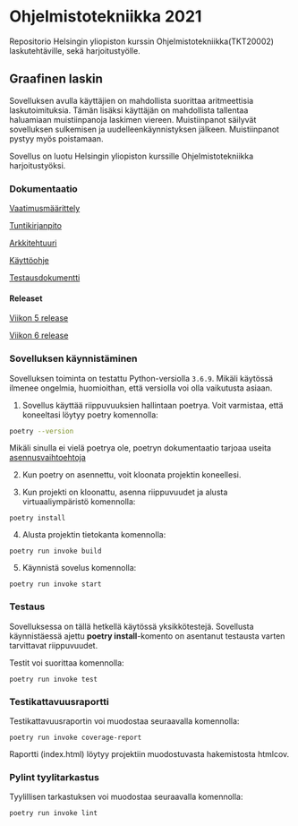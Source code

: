 # Ohjelmistotekniikka 2021

Repositorio Helsingin yliopiston kurssin Ohjelmistotekniikka(TKT20002) laskutehtäville, sekä harjoitustyölle.

## Graafinen laskin

Sovelluksen avulla käyttäjien on mahdollista suorittaa aritmeettisia laskutoimituksia. Tämän lisäksi käyttäjän on mahdollista tallentaa haluamiaan muistiinpanoja laskimen viereen. Muistiinpanot säilyvät sovelluksen sulkemisen ja uudelleenkäynnistyksen jälkeen. Muistiinpanot pystyy myös poistamaan.

Sovellus on luotu Helsingin yliopiston kurssille Ohjelmistotekniikka harjoitustyöksi.

### Dokumentaatio

[Vaatimusmäärittely](/dokumentaatio/vaatimusmaarittely.md)

[Tuntikirjanpito](/dokumentaatio/tuntikirjanpito.md)

[Arkkitehtuuri](/dokumentaatio/arkkitehtuuri.md)

[Käyttöohje](/dokumentaatio/kayttoohje.md)

[Testausdokumentti](/dokumentaatio/testausdokumentti.md)

#### Releaset

[Viikon 5 release](https://github.com/suomalainenmari/ot-harjoitustyo2021/releases/tag/viikko5)

[Viikon 6 release](https://github.com/suomalainenmari/ot-harjoitustyo2021/releases/tag/viikko6)

### Sovelluksen käynnistäminen

Sovelluksen toiminta on testattu Python-versiolla `3.6.9`. Mikäli käytössä ilmenee ongelmia, huomioithan, että versiolla voi olla vaikutusta asiaan.

1. Sovellus käyttää riippuvuuksien hallintaan poetrya. Voit varmistaa, että koneeltasi löytyy poetry komennolla:

```bash
poetry --version
```

Mikäli sinulla ei vielä poetrya ole, poetryn dokumentaatio tarjoaa useita [asennusvaihtoehtoja](https://python-poetry.org/docs/#installation)

2. Kun poetry on asennettu, voit kloonata projektin koneellesi.

3. Kun projekti on kloonattu, asenna riippuvuudet ja alusta virtuaaliympäristö komennolla:

```
poetry install
```
4. Alusta projektin tietokanta komennolla:
```
poetry run invoke build
```

5. Käynnistä sovelus komennolla:

```
poetry run invoke start
```

### Testaus

Sovelluksessa on tällä hetkellä käytössä yksikkötestejä. Sovellusta käynnistäessä ajettu **poetry install**-komento on asentanut testausta varten tarvittavat riippuvuudet.

Testit voi suorittaa komennolla:
```
poetry run invoke test
```


### Testikattavuusraportti

Testikattavuusraportin voi muodostaa seuraavalla komennolla:

```
poetry run invoke coverage-report
```

Raportti (index.html) löytyy projektiin muodostuvasta hakemistosta htmlcov.

### Pylint tyylitarkastus

Tyylillisen tarkastuksen voi muodostaa seuraavalla komennolla:

```
poetry run invoke lint
```

